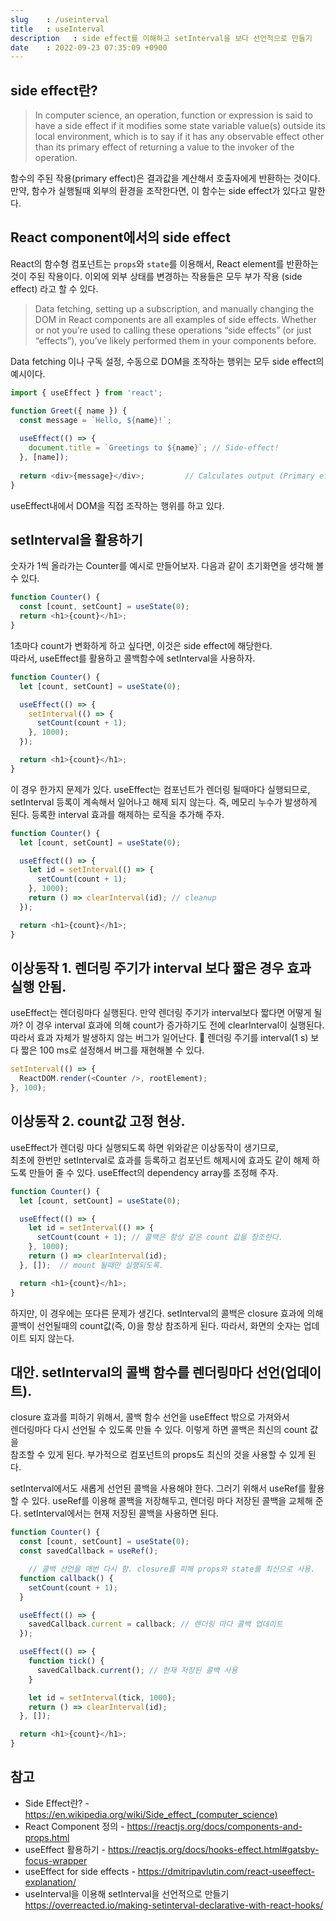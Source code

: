 ```yaml
---
slug    : /useinterval
title   : useInterval
description   : side effect를 이해하고 setInterval을 보다 선언적으로 만들기
date    : 2022-09-23 07:35:09 +0900
---
```


## side effect란?

> In computer science, an operation, function or expression is said to have a side effect if it modifies some state variable value(s) outside its local environment, which is to say if it has any observable effect other than its primary effect of returning a value to the invoker of the operation.

함수의 주된 작용(primary effect)은 결과값을 계산해서 호출자에게 반환하는 것이다.
만약, 함수가 실행될때 외부의 환경을 조작한다면, 이 함수는 side effect가 있다고 말한다. 

## React component에서의 side effect 

React의 함수형 컴포넌트는 `props`와 `state`를 이용해서, React element를 반환하는 것이 주된 작용이다. 이외에 외부 상태를 변경하는 작용들은 모두 부가 작용 (side effect) 라고 할 수 있다.

> Data fetching, setting up a subscription, and manually changing the DOM in React components are all examples of side effects. Whether or not you’re used to calling these operations “side effects” (or just “effects”), you’ve likely performed them in your components before.

Data fetching 이나 구독 설정, 수동으로 DOM을 조작하는 행위는 모두 side effect의 예시이다.

```javascript
import { useEffect } from 'react';

function Greet({ name }) {
  const message = `Hello, ${name}!`;
	
  useEffect(() => {
    document.title = `Greetings to ${name}`; // Side-effect!
  }, [name]);
	
  return <div>{message}</div>;         // Calculates output (Primary effect)
}
```
useEffect내에서 DOM을 직접 조작하는 행위를 하고 있다.

## setInterval을 활용하기
숫자가 1씩 올라가는 Counter를 예시로 만들어보자.
다음과 같이 초기화면을 생각해 볼 수 있다.
```javascript
function Counter() {
  const [count, setCount] = useState(0);
  return <h1>{count}</h1>;
}
```
1초마다 count가 변화하게 하고 싶다면, 이것은 side effect에 해당한다.  
따라서, useEffect를 활용하고 콜백함수에 setInterval을 사용하자.

```javascript
function Counter() {
  let [count, setCount] = useState(0);

  useEffect(() => {
    setInterval(() => {
      setCount(count + 1);
    }, 1000);
  });

  return <h1>{count}</h1>;
}
```
이 경우 한가지 문제가 있다. useEffect는 컴포넌트가 렌더링 될때마다 실행되므로, setInterval 등록이 계속해서 일어나고 해제 되지 않는다. 즉, 메모리 누수가 발생하게 된다. 
등록한 interval 효과를 해제하는 로직을 추가해 주자.

```javascript
function Counter() {
  let [count, setCount] = useState(0);

  useEffect(() => {
    let id = setInterval(() => {
      setCount(count + 1);
    }, 1000);
    return () => clearInterval(id); // cleanup
  });

  return <h1>{count}</h1>;
}
```
## 이상동작 1. 렌더링 주기가 interval 보다 짧은 경우 효과 실행 안됨.
useEffect는 렌더링마다 실행된다. 만약 렌더링 주기가 interval보다 짧다면 어떻게 될까?
이 경우 interval 효과에 의해 count가 증가하기도 전에 clearInterval이 실행된다. 따라서 효과 자체가 발생하지 않는 버그가 일어난다. 

렌더링 주기를 interval(1 s) 보다 짧은 100 ms로 설정해서 버그를 재현해볼 수 있다.

```javascript
setInterval(() => {
  ReactDOM.render(<Counter />, rootElement);
}, 100);
```

## 이상동작 2. count값 고정 현상.
useEffect가 렌더링 마다 실행되도록 하면 위와같은 이상동작이 생기므로,   
최초에 한번만 setInterval로 효과를 등록하고 컴포넌트 해제시에 효과도 같이 해제 하도록 
만들어 줄 수 있다. useEffect의 dependency array를 조정해 주자.

```javascript
function Counter() {
  let [count, setCount] = useState(0);

  useEffect(() => {
    let id = setInterval(() => {
      setCount(count + 1); // 콜백은 항상 같은 count 값을 참조한다.
    }, 1000);
    return () => clearInterval(id);
  }, []);  // mount 될때만 실행되도록.

  return <h1>{count}</h1>;
}
```
하지만, 이 경우에는 또다른 문제가 생긴다. setInterval의 콜백은 closure 효과에 의해 
콜백이 선언될때의 count값(즉, 0)을 항상 참조하게 된다. 
따라서, 화면의 숫자는 업데이트 되지 않는다. 

## 대안. setInterval의 콜백 함수를 렌더링마다 선언(업데이트).
closure 효과를 피하기 위해서, 콜백 함수 선언을 useEffect 밖으로 가져와서  
렌더링마다 다시 선언될 수 있도록 만들 수 있다. 이렇게 하면 콜백은 최신의 count 값을  
참조할 수 있게 된다. 부가적으로 컴포넌트의 props도 최신의 것을 사용할 수 있게 된다. 

setInterval에서도 새롭게 선언된 콜백을 사용해야 한다. 그러기 위해서 useRef를 활용할 수 있다.
useRef를 이용해 콜백을 저장해두고, 렌더링 마다 저장된 콜백을 교체해 준다. setInterval에서는 현재 저장된 콜백을 사용하면 된다. 

```javascript
function Counter() {
  const [count, setCount] = useState(0);
  const savedCallback = useRef();

	// 콜백 선언을 매번 다시 함. closure를 피해 props와 state를 최신으로 사용.
  function callback() { 
    setCount(count + 1);
  }

  useEffect(() => {
    savedCallback.current = callback; // 렌더링 마다 콜백 업데이트
  });

  useEffect(() => {
    function tick() {
      savedCallback.current(); // 현재 저장된 콜백 사용
    }

    let id = setInterval(tick, 1000);
    return () => clearInterval(id);
  }, []);

  return <h1>{count}</h1>;
}
```

## 참고
- Side Effect란? - https://en.wikipedia.org/wiki/Side_effect_(computer_science)
- React Component 정의 - https://reactjs.org/docs/components-and-props.html
- useEffect 활용하기 - https://reactjs.org/docs/hooks-effect.html#gatsby-focus-wrapper
- useEffect for side effects - https://dmitripavlutin.com/react-useeffect-explanation/
- useInterval을 이용해 setInterval을 선언적으로 만들기  
	https://overreacted.io/making-setinterval-declarative-with-react-hooks/

